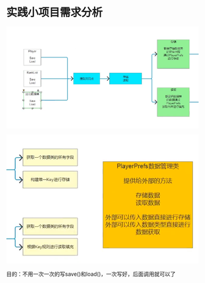 # 实践小项目需求分析

![0db48418e31f1306d8e273a1e243b5df.png](image/0db48418e31f1306d8e273a1e243b5df.png)

![13d6b5720581d27ea823e6e3e9a57ead.png](image/13d6b5720581d27ea823e6e3e9a57ead.png)

目的：不用一次一次的写save()和load()，一次写好，后面调用就可以了
